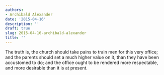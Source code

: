 ```yaml
---
authors:
- Archibald Alexander
date: '2015-04-16'
description: ''
draft: true
slug: 2015-04-16-archibald-alexander
title: ''
---
```

The truth is, the church should take pains to train men for this very office; and the parents should set a much higher value on it, than they have been accustomed to do; and the office ought to be rendered more respectable, and more desirable than it is at present.




